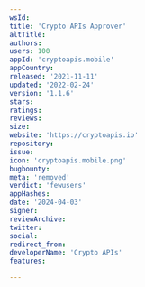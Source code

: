 ```yaml
---
wsId: 
title: 'Crypto APIs Approver'
altTitle: 
authors: 
users: 100
appId: 'cryptoapis.mobile'
appCountry: 
released: '2021-11-11'
updated: '2022-02-24'
version: '1.1.6'
stars: 
ratings: 
reviews: 
size: 
website: 'https://cryptoapis.io'
repository: 
issue: 
icon: 'cryptoapis.mobile.png'
bugbounty: 
meta: 'removed'
verdict: 'fewusers'
appHashes: 
date: '2024-04-03'
signer: 
reviewArchive: 
twitter: 
social: 
redirect_from: 
developerName: 'Crypto APIs'
features: 

---
```


